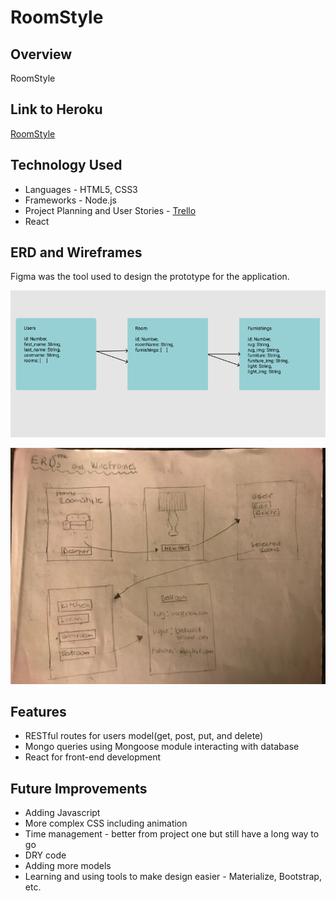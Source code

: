 # RoomStyle

## Overview

RoomStyle

## Link to Heroku

[RoomStyle](https://stark-wave-84398.herokuapp.com)

## Technology Used

* Languages - HTML5, CSS3
* Frameworks - Node.js
* Project Planning and User Stories  - [Trello](https://trello.com/b/5ANT9tS0/project-3-roomstyle)
* React

## ERD and Wireframes

Figma was the tool used to design the prototype for the application.

![ERD](https://github.com/SupriyaY/Project-3-WD13/blob/master/Screen%20Shot%202018-02-03%20at%203.01.28%20AM.png)

![Wireframe](https://github.com/SupriyaY/Project-3-WD13/blob/master/IMG_0850.jpg)

## Features

* RESTful routes for users model(get, post, put, and delete)
* Mongo queries using Mongoose module interacting with database
* React for front-end development

## Future Improvements

* Adding Javascript
* More complex CSS including animation
* Time management - better from project one but still have a long way to go
* DRY code
* Adding more models
* Learning and using tools to make design easier - Materialize, Bootstrap, etc.
